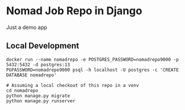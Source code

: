 # Nomad Job Repo in Django

Just a demo app

## Local Development

```
docker run --name nomadrepo -e POSTGRES_PASSWORD=nomadrepo9000 -p 5432:5432 -d postgres:13
PGPASSWORD=nomadrepo9000 psql -h localhost -U postgres -c 'CREATE DATABASE nomadrepo'

# Assuming a local checkout of this repo in a venv
cd nomadrepo
python manage.py migrate
python manage.py runserver
```
